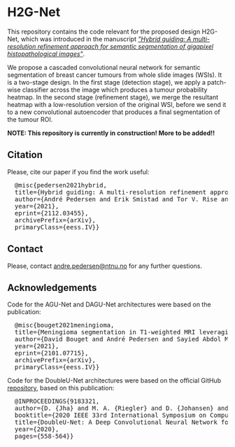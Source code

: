# H2G-Net      
This repository contains the code relevant for the proposed design H2G-Net, which was introduced in the manuscript [*"Hybrid guiding: A multi-resolution refinement approach for semantic segmentation of gigapixel histopathological images"*](https://arxiv.org/abs/2112.03455). 

We propose a cascaded convolutional neural network for semantic segmentation of breast cancer tumours from whole slide images (WSIs). It is a two-stage design. In the first stage (detection stage), we apply a patch-wise classifier across the image which produces a tumour probability heatmap. In the second stage (refinement stage), we merge the resultant heatmap with a low-resolution version of the original WSI, before we send it to a new convolutional autoencoder that produces a final segmentation of the tumour ROI.

**NOTE: This repository is currently in construction! More to be added!!**

## Citation
Please, cite our paper if you find the work useful:
<pre>
  @misc{pedersen2021hybrid,
  title={Hybrid guiding: A multi-resolution refinement approach for semantic segmentation of gigapixel histopathological images}, 
  author={André Pedersen and Erik Smistad and Tor V. Rise and Vibeke G. Dale and Henrik S. Pettersen and Tor-Arne S. Nordmo and David Bouget and Ingerid Reinertsen and Marit Valla},
  year={2021},
  eprint={2112.03455},
  archivePrefix={arXiv},
  primaryClass={eess.IV}}
</pre>

## Contact
Please, contact andre.pedersen@ntnu.no for any further questions.

## Acknowledgements
Code for the AGU-Net and DAGU-Net architectures were based on the publication:
<pre>
  @misc{bouget2021meningioma,
  title={Meningioma segmentation in T1-weighted MRI leveraging global context and attention mechanisms},
  author={David Bouget and André Pedersen and Sayied Abdol Mohieb Hosainey and Ole Solheim and Ingerid Reinertsen},
  year={2021},
  eprint={2101.07715},
  archivePrefix={arXiv},
  primaryClass={eess.IV}}
</pre>

Code for the DoubleU-Net architectures were based on the official GitHub [repository](https://github.com/DebeshJha/2020-CBMS-DoubleU-Net), based on this publication:
<pre>
  @INPROCEEDINGS{9183321,
  author={D. {Jha} and M. A. {Riegler} and D. {Johansen} and P. {Halvorsen} and H. D. {Johansen}},
  booktitle={2020 IEEE 33rd International Symposium on Computer-Based Medical Systems (CBMS)}, 
  title={DoubleU-Net: A Deep Convolutional Neural Network for Medical Image Segmentation}, 
  year={2020},
  pages={558-564}}
</pre>
